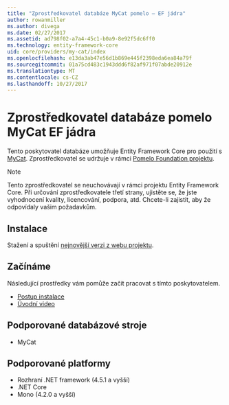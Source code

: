 ```yaml
---
title: "Zprostředkovatel databáze MyCat pomelo – EF jádra"
author: rowanmiller
ms.author: divega
ms.date: 02/27/2017
ms.assetid: ad798f02-a7a4-45c1-b0a9-8e92f5dc6ff0
ms.technology: entity-framework-core
uid: core/providers/my-cat/index
ms.openlocfilehash: e13da3ab47e56d1b869e445f2398eda6ea84a79f
ms.sourcegitcommit: 01a75cd483c1943ddd6f82af971f07abde20912e
ms.translationtype: MT
ms.contentlocale: cs-CZ
ms.lasthandoff: 10/27/2017
---
```

# <a name="pomelo-mycat-ef-core-database-provider"></a>Zprostředkovatel databáze pomelo MyCat EF jádra

Tento poskytovatel databáze umožňuje Entity Framework Core pro použití s [MyCat](https://github.com/MyCATApache/Mycat-Server). Zprostředkovatel se udržuje v rámci [Pomelo Foundation projektu](https://github.com/PomeloFoundation/Entity-Framework-Core-MyCat-Proxy).

> [!NOTE]  
> Tento zprostředkovatel se neuchovávají v rámci projektu Entity Framework Core. Při určování zprostředkovatele třetí strany, ujistěte se, že jste vyhodnocení kvality, licencování, podpora, atd. Chcete-li zajistit, aby že odpovídaly vašim požadavkům.

## <a name="install"></a>Instalace

Stažení a spuštění [nejnovější verzi z webu projektu](https://github.com/PomeloFoundation/Entity-Framework-Core-MyCat-Proxy/releases).

## <a name="get-started"></a>Začínáme

Následující prostředky vám pomůže začít pracovat s tímto poskytovatelem.
 * [Postup instalace](https://github.com/aspnet/EntityFramework.Docs/issues/252)
 * [Úvodní video](https://www.youtube.com/watch?v=q0CXfFNtMZo)

## <a name="supported-database-engines"></a>Podporované databázové stroje

* MyCat

## <a name="supported-platforms"></a>Podporované platformy

* Rozhraní .NET framework (4.5.1 a vyšší)
* .NET Core
* Mono (4.2.0 a vyšší)
